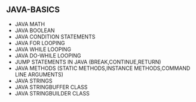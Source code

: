## JAVA-BASICS
* JAVA MATH        
* JAVA BOOLEAN   
* JAVA CONDITION STATEMENTS  
* JAVA FOR LOOPING       
* JAVA WHILE LOOPING      
* JAVA DO-WHILE LOOPING  
* JUMP STATEMENTS IN JAVA (BREAK,CONTINUE,RETURN)   
* JAVA METHODS (STATIC METHODS,INSTANCE METHODS,COMMAND LINE ARGUMENTS)
* JAVA STRINGS    
* JAVA STRINGBUFFER CLASS
* JAVA STRINGBUILDER CLASS
        
   
  
 
